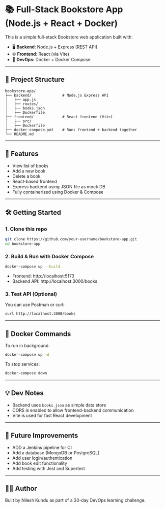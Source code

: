 # 📚 Full-Stack Bookstore App (Node.js + React + Docker)

This is a simple full-stack Bookstore web application built with:

- 🖥️ **Backend**: Node.js + Express (REST API)
- 🌐 **Frontend**: React (via Vite)
- 🐳 **DevOps**: Docker + Docker Compose

---

## 📁 Project Structure

```
bookstore-app/
├── backend/              # Node.js Express API
│   ├── app.js
│   ├── routes/
│   ├── books.json
│   ├── Dockerfile
├── frontend/             # React frontend (Vite)
│   ├── src/
│   ├── Dockerfile
├── docker-compose.yml    # Runs frontend + backend together
└── README.md
```

---

## 🚀 Features

- View list of books
- Add a new book
- Delete a book
- React-based frontend
- Express backend using JSON file as mock DB
- Fully containerized using Docker & Compose

---

## 🛠️ Getting Started

### 1. Clone this repo

```bash
git clone https://github.com/your-username/bookstore-app.git
cd bookstore-app
```

### 2. Build & Run with Docker Compose

```bash
docker-compose up --build
```

- Frontend: http://localhost:5173
- Backend API: http://localhost:3000/books

### 3. Test API (Optional)

You can use Postman or curl:

```bash
curl http://localhost:3000/books
```

---

## 🐳 Docker Commands

To run in background:

```bash
docker-compose up -d
```

To stop services:

```bash
docker-compose down
```

---

## 💡 Dev Notes

- Backend uses `books.json` as simple data store
- CORS is enabled to allow frontend-backend communication
- Vite is used for fast React development

---

## 📌 Future Improvements
- ADD a Jenkins pipeline for CI
- Add a database (MongoDB or PostgreSQL)
- Add user login/authentication
- Add book edit functionality
- Add testing with Jest and Supertest

---

## 🧑‍💻 Author

Built by Nilesh Kundu as part of a 30-day DevOps learning challenge.

